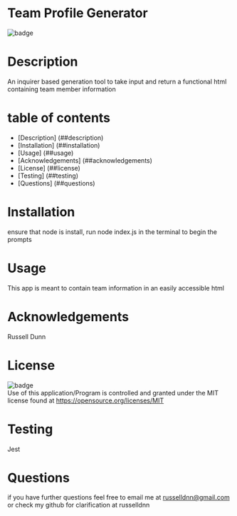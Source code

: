 
  
  # Team Profile Generator

  ![badge](https://img.shields.io/badge/license-MIT-important)

  # Description

  An inquirer based generation tool to take input and return a functional html containing team member information

  # table of contents

  - [Description] (##description)
  - [Installation] (##installation)
  - [Usage] (##usage)
  - [Acknowledgements] (##acknowledgements)
  - [License] (##license)
  - [Testing] (##testing)
  - [Questions] (##questions)

  # Installation
  ensure that node is install, run node index.js in the terminal to begin the prompts

  # Usage
  This app is meant to contain team information in an easily accessible html

  # Acknowledgements
  Russell Dunn

  # License
  ![badge](https://img.shields.io/badge/license-MIT-important)
  <br>
  Use of this application/Program is controlled and granted under the MIT license found at <https://opensource.org/licenses/MIT>

  # Testing
  Jest

  # Questions
  if you have further questions feel free to email me at russelldnn@gmail.com or check my github for clarification at russelldnn



